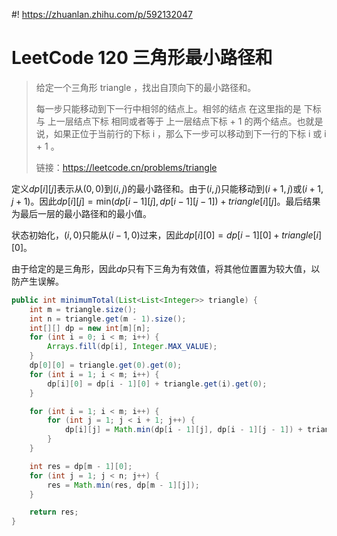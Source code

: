 #! https://zhuanlan.zhihu.com/p/592132047
# LeetCode 120 三角形最小路径和

> 给定一个三角形 triangle ，找出自顶向下的最小路径和。
>
> 每一步只能移动到下一行中相邻的结点上。相邻的结点 在这里指的是 下标 与 上一层结点下标 相同或者等于 上一层结点下标 + 1 的两个结点。也就是说，如果正位于当前行的下标 i ，那么下一步可以移动到下一行的下标 i 或 i + 1 。
>
>
> 链接：https://leetcode.cn/problems/triangle

定义$dp[i][j]$表示从$(0, 0)$到$(i, j)$的最小路径和。由于$(i, j)$只能移动到$(i + 1, j)$或$(i + 1, j + 1)$。因此$dp[i][j] = \text{min}(dp[i - 1][j], dp[i - 1][j - 1]) + triangle[i][j]$。最后结果为最后一层的最小路径和的最小值。

状态初始化，$(i, 0)$只能从$(i - 1, 0)$过来，因此$dp[i][0] = dp[i - 1][0] + triangle[i][0]$。

由于给定的是三角形，因此$dp$只有下三角为有效值，将其他位置置为较大值，以防产生误解。

```java
public int minimumTotal(List<List<Integer>> triangle) {
    int m = triangle.size();
    int n = triangle.get(m - 1).size();
    int[][] dp = new int[m][n];
    for (int i = 0; i < m; i++) {
        Arrays.fill(dp[i], Integer.MAX_VALUE);
    }
    dp[0][0] = triangle.get(0).get(0);
    for (int i = 1; i < m; i++) {
        dp[i][0] = dp[i - 1][0] + triangle.get(i).get(0);
    }

    for (int i = 1; i < m; i++) {
        for (int j = 1; j < i + 1; j++) {
            dp[i][j] = Math.min(dp[i - 1][j], dp[i - 1][j - 1]) + triangle.get(i).get(j);
        }
    }

    int res = dp[m - 1][0];
    for (int j = 1; j < n; j++) {
        res = Math.min(res, dp[m - 1][j]);
    }

    return res;
}
```